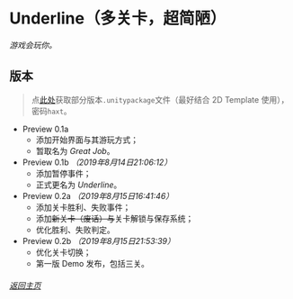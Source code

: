 # Underline（多关卡，超简陋）

_游戏会玩你。_

## 版本

> 点[此处](https://pan.baidu.com/s/12Wg5eb7rLN9PG25UFy2KwA)获取部分版本`.unitypackage`文件（最好结合 2D Template 使用），密码`haxt`。
- Preview 0.1a
  - 添加开始界面与其游玩方式；
  - 暂取名为 _Great Job_。
- Preview 0.1b _（2019年8月14日21:06:12）_
  - 添加暂停事件；
  - 正式更名为 _Underline_。
- Preview 0.2a _（2019年8月15日16:41:46）_
  - 添加关卡胜利、失败事件；
  - 添加~~新关卡（废话）与~~关卡解锁与保存系统；
  - 优化胜利、失败判定。
- Preview 0.2b _（2019年8月15日21:53:39）_
  - 优化关卡切换；
  - 第一版 Demo 发布，包括三关。
  
###### [返回主页](index.md)
